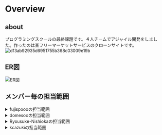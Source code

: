   # Overview
  ## about
   プログラミングスクールの最終課題です。４人チームでアジャイル開発をしました。作ったのは某フリーマーケットサービスのクローンサイトです。
   ![d13ab92935d6951755b368c03009e19b](https://user-images.githubusercontent.com/53245774/65754307-b95a2400-e14b-11e9-9866-7870b330dd62.gif)
  ## ER図
  ![ER図](https://user-images.githubusercontent.com/53245774/65752856-a7c34d00-e148-11e9-9dac-73fa10cc3024.png)
  ## メンバー毎の担当範囲
  <details>
    <summary>fujispoooの担当範囲</summary>
    <h5>フロントエンド</h5>
    <ul>
      <li>ユーザ新規登録ページ</li>
      <li>ユーザマイページ</li>
    </ul>
    <h5>サーバーサイド</h5>
    <ul>
      <li>ルーティング構築</li>
      <li>ユーザ新規登録機能</li>
      <p>sessionを用いて複数ページに入力された情報を引き継ぎつつ、ユーザ登録を行う機能を実装。また、同時に複数のテーブルに情報を保存するためにfildes_forメソッドを用いたフォームも扱いました。</p>
      <li>sns認証を用いたログイン機能</li>
      <li>商品削除機能</li>
    </ul>
    <h5>その他</h5>
    <ul>
      <li>デプロイ</li>
      <li>スクラムマスター</li>
      <li>データベース設計（補助）</li>
    </ul>
  </details>
  <details>
    <summary>domesooの担当範囲</summary>
    <h5>フロントエンド</h5>
    <ul>
      <li>ユーザ新規登録ページ</li>
      <li>ユーザマイページ</li>
    </ul>
    <h5>サーバーサイド</h5>
    <ul>
      <li>ユーザ新規登録ページ</li>
      <li>ユーザマイページ</li>
    </ul>
    <h5>その他</h5>
    <ul>
      <li>デプロイ</li>
      <li>スクラムマスター</li>
      <li>データベース設計（補助）</li>
    </ul>
  </details>
  <details>
    <summary>Ryousuke-Nishiokaの担当範囲</summary>
    <ul>
      <li>フロントエンド</li>
      <li>サーバーサイド</li>
    </ul>
  </details>
  <details>
    <summary>kcazukiの担当範囲</summary>
    <ul>
      <li>フロントエンド</li>
      <li>サーバーサイド</li>
    </ul>
  </details>
 
<!-- 
  ## usersテーブル

  |Column|Type|Options|
  |------|----|-------|
  |nickname|string|null: false|
  |email|string|null: false,unipue: true|
  |password|string|null: false,unipue: true|
  |first_name|string|null: false|
  |last_name|string|null: false|
  |first_name_kana|string|null: false|
  |last_name_kana|string|null: false|
  |introduction|text|-------|
  |avatar|string|-------|
  |birth_year|integer|-------|
  |birth_month|integer|-------|
  |birth_day|integer|-------|  
  |phone_number|integer|null: false,unipue: true|

  ### Association
  - has_many :sns_credentials
  - has_one  :addresses
  - has_one  :cards
  - has_many :transaction_users,  dependent:  :destroy
  - has_many :transactions, through: :transaction_users, dependent: :destroy
  - has_many :items
  - has_many :item_comments


  ## addressesテーブル

  |Column|Type|Options|
  |------|----|-------|
  |post_number|integer|null: false|
  |city|string|null: false|
  |address|string|null: false|
  |bulding_name|string|-------|
  |building_tel|integer|-------|
  |user_id|references|null: false, foreign_key: true|

  ### Association
  - belongs_to :user


  ## cardsテーブル

  |Column|Type|Options|
  |------|----|-------|
  |card_number|integer|null: false|
  |explation_month|integer|null: false|
  |explation_year|integer|null: false|
  |security_code|integer|null: false|
  |user_id|references|null: false, foreign_key: true|

  ### Association
  - belongs_to :user


  ## sns_credentialsテーブル
  uid=user_identifier

  |Column|Type|Options|
  |------|----|-------|
  |sns_name|string|-------|
  |uid|string|-------|
  |user_id|references|foreign_key: true|

  ### Association
  - belongs_to :user


  ## itemsテーブル

  |Column|Type|Options|
  |------|----|-------|
  |name|string|null: false, index: true|
  |description|text|null: false|
  |category_id|references|null: false, foreign_key: true|
  |size_id|references|null: false, foreign_key: true|
  |brand_id|references|foreign_key: true|
  |item_state_id|references|null: false, foreign_key: true|
  |delivery_fee_id|references|null: false, foreign_key: true|
  |delivery_method_id|references|null: false, foreign_key: true|
  |delivery_day_id|references|null: false, foreign_key: true|
  |price|integer|null: false|
  |user_id|references|null: false, foreign_key: true|

  ### Association
  - has_many :item_comments
  - has_many :item_images
  - has_many :transactions, dependent: :destroy
  - belongs_to :user
  - belongs_to :brand
  - belongs_to :profit
  - belongs_to :item_state
  - belongs_to :size
  - belongs_to :delivery_fee
  - belongs_to :delivery_method
  - belongs_to :delivery_day
  - belongs_to :category


  ## item_imagesテーブル

  |Column|Type|Options|
  |------|----|-------|
  |image|string|null: false|
  |item_id|references|null: false, foreign_key: true|

  ### Association
  - belongs_to :item


  ## categoriesテーブル

  |Column|Type|Options|
  |------|----|-------|
  |name|string|null: false|
  |ancestry|string|-------|

  ### Association
  - has_many :items
  - has_many :category_sizes
  - has_many :sizes, through: :category_sizes
  - has_ancestry
  

  ## sizesテーブル

  |Column|Type|Options|
  |------|----|-------|
  |size|string|-------|
  |ancestry|string|-------|

  ### Association
  - has_many :items
  - has_many :category_sizes
  - has_many :categories, through: :category_sizes
  - has_ancestry

  ## category_sizesテーブル

  |Column|Type|Options|
  |------|----|-------|
  |category_id|references|foreign_key: true|
  |size_id|references|foreign_key: true|

  ### Association
  - belongs_to :category
  - belongs_to :size
  

  ## brandsテーブル

  |Column|Type|Options|
  |------|----|-------|
  |name|string|-------|

  ### Association
  - has_many :items


  ## profitsテーブル

  |Column|Type|Options|
  |------|----|-------|
  |commission|integer|null: false|
  |profit|integer|null: false|
  |item_id|references|null: false, foreign_key: true|

  ### Association
  - has_many :items


  ## item_commentsテーブル

  |Column|Type|Options|
  |------|----|-------|
  |comment|text|-------|
  |user_id|references|null: false, foreign_key: true|
  |item_id|references|null: false, foreign_key: true|

  ### Association
  - belongs_to :user
  - belongs_to :item



  ## item_statesテーブル(マスタ)

  |Column|Type|Options|
  |------|----|-------|
  |state|string|null: false|

  ### Association
  - has_many :items


  ## delivery_feesテーブル(マスタ)

  |Column|Type|Options|
  |------|----|-------|
  |fee|string|null: false|

  ### Association
  - has_many :items


  ## delivery_methodsテーブル(マスタ)

  |Column|Type|Options|
  |------|----|-------|
  |method|string|null: false|

  ### Association
  - has_many :items


  ## delivery_daysテーブル(マスタ)

  |Column|Type|Options|
  |------|----|-------|
  |day|string|null: false|

  ### Association
  - has_many :items


  ## transactionsテーブル

  |Column|Type|Options|
  |------|----|-------|
  |item_id|references|null: false, foreign_key: true|
  |user_id|references|null: false, foreign_key: true|
  |transaction_state_id|references|null: false, foreign_key: true|
  |buyer_id|references|null: false, foreign_key: true|

  ### Association
  - has_many :transaction_users,  dependent:  :destroy
  - has_many :users, through: :transaction_users, dependent: :destroy
  - belongs_to :item
  - belongs_to :transaction_state
  - belongs_to :buyer,class_name:"User"


  ## transaction_usersテーブル

  |Column|Type|Options|
  |------|----|-------|
  |user_id|references|null: false, foreign_key: true|
  |transaction_id|references|null: false, foreign_key: true|

  ### Association
  - belongs_to :transaction
  - belongs_to :user


  ## transaction_statesテーブル(マスタ)

  |Column|Type|Options|
  |------|----|-------|
  |state|string|-------|

  ### Association
  - has_many :transactions

  ```ruby:qiita.rb
  puts 'The best way to log and share programmers knowledge.'
  ``` -->